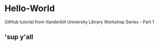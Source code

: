 # Hello-World
GitHub tutorial from Vanderbilt University Library Workshop Series - Part 1
## 'sup y'all
